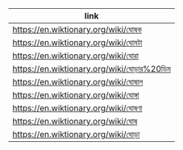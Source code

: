 |link|
|----|
|https://en.wiktionary.org/wiki/ঘোষক|
|https://en.wiktionary.org/wiki/ঘোমটা|
|https://en.wiktionary.org/wiki/ঘোরা|
|https://en.wiktionary.org/wiki/ঘোড়ার%20ডিম|
|https://en.wiktionary.org/wiki/ঘোষাল|
|https://en.wiktionary.org/wiki/ঘোঙ্গা|
|https://en.wiktionary.org/wiki/ঘোষণা|
|https://en.wiktionary.org/wiki/ঘোষ|
|https://en.wiktionary.org/wiki/ঘোড়া|
